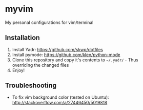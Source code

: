 # myvim
My personal configurations for vim/terminal

Installation
--------

1. Install Yadr: https://github.com/skwp/dotfiles
2. Install pymode: https://github.com/klen/python-mode
3. Clone this repository and copy it's contents to `~/.yadr/` - Thus overriding the changed files
4. Enjoy!


Troubleshooting
-------------
- To fix vim background color (tested on Ubuntu):
http://stackoverflow.com/a/27446450/5019818
